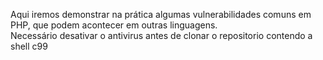 Aqui iremos demonstrar na prática algumas vulnerabilidades comuns em PHP, que podem acontecer em outras linguagens.
<br>
Necessário desativar o antivirus antes de clonar o repositorio contendo a shell c99